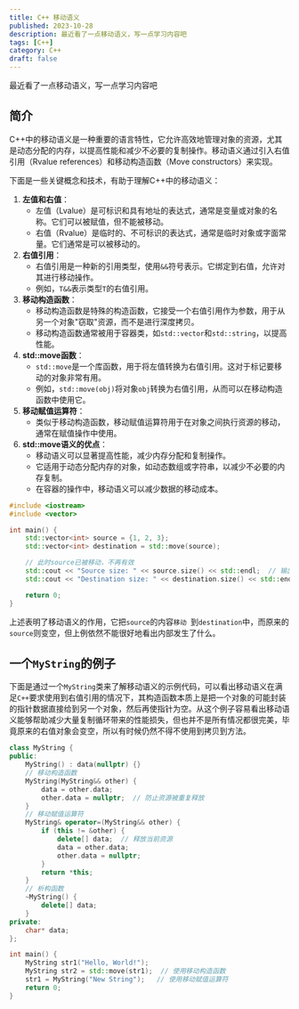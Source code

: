 ```yaml
---
title: C++ 移动语义
published: 2023-10-28
description: 最近看了一点移动语义，写一点学习内容吧
tags: [C++]
category: C++
draft: false
---
```


最近看了一点移动语义，写一点学习内容吧

<!--more-->

## 简介

C++中的移动语义是一种重要的语言特性，它允许高效地管理对象的资源，尤其是动态分配的内存，以提高性能和减少不必要的复制操作。移动语义通过引入右值引用（Rvalue references）和移动构造函数（Move constructors）来实现。

下面是一些关键概念和技术，有助于理解C++中的移动语义：

1. **左值和右值**：
   - 左值（Lvalue）是可标识和具有地址的表达式，通常是变量或对象的名称。它们可以被赋值，但不能被移动。
   - 右值（Rvalue）是临时的、不可标识的表达式，通常是临时对象或字面常量。它们通常是可以被移动的。
2. **右值引用**：
   - 右值引用是一种新的引用类型，使用`&&`符号表示。它绑定到右值，允许对其进行移动操作。
   - 例如，`T&&`表示类型`T`的右值引用。
3. **移动构造函数**：
   - 移动构造函数是特殊的构造函数，它接受一个右值引用作为参数，用于从另一个对象"窃取"资源，而不是进行深度拷贝。
   - 移动构造函数通常被用于容器类，如`std::vector`和`std::string`，以提高性能。
4. **std::move函数**：
   - `std::move`是一个库函数，用于将左值转换为右值引用。这对于标记要移动的对象非常有用。
   - 例如，`std::move(obj)`将对象`obj`转换为右值引用，从而可以在移动构造函数中使用它。
5. **移动赋值运算符**：
   - 类似于移动构造函数，移动赋值运算符用于在对象之间执行资源的移动，通常在赋值操作中使用。
6. **std::move语义的优点**：
   - 移动语义可以显著提高性能，减少内存分配和复制操作。
   - 它适用于动态分配内存的对象，如动态数组或字符串，以减少不必要的内存复制。
   - 在容器的操作中，移动语义可以减少数据的移动成本。

```cpp
#include <iostream>
#include <vector>

int main() {
    std::vector<int> source = {1, 2, 3};
    std::vector<int> destination = std::move(source);

    // 此时source已被移动，不再有效
    std::cout << "Source size: " << source.size() << std::endl;  // 输出0
    std::cout << "Destination size: " << destination.size() << std::endl;  // 输出3

    return 0;
}
```

上述表明了移动语义的作用，它把`source`的内容`移动 `到`destination`中，而原来的`source`则变空，但上例依然不能很好地看出内部发生了什么。

## 一个`MyString`的例子

下面是通过一个`MyString`类来了解移动语义的示例代码，可以看出移动语义在满足`C++`要求使用到右值引用的情况下，其构造函数本质上是把一个对象的可能封装的指针数据直接给到另一个对象，然后再使指针为空。从这个例子容易看出移动语义能够帮助减少大量复制循环带来的性能损失，但也并不是所有情况都很完美，毕竟原来的右值对象会变空，所以有时候仍然不得不使用到拷贝到方法。

```cpp
class MyString {
public:
    MyString() : data(nullptr) {}
    // 移动构造函数
    MyString(MyString&& other) {
        data = other.data;
        other.data = nullptr;  // 防止资源被重复释放
    }
    // 移动赋值运算符
    MyString& operator=(MyString&& other) {
        if (this != &other) {
            delete[] data;  // 释放当前资源
            data = other.data;
            other.data = nullptr;
        }
        return *this;
    }
    // 析构函数
    ~MyString() {
        delete[] data;
    }
private:
    char* data;
};

int main() {
    MyString str1("Hello, World!");
    MyString str2 = std::move(str1);  // 使用移动构造函数
    str1 = MyString("New String");   // 使用移动赋值运算符
    return 0;
}
```

